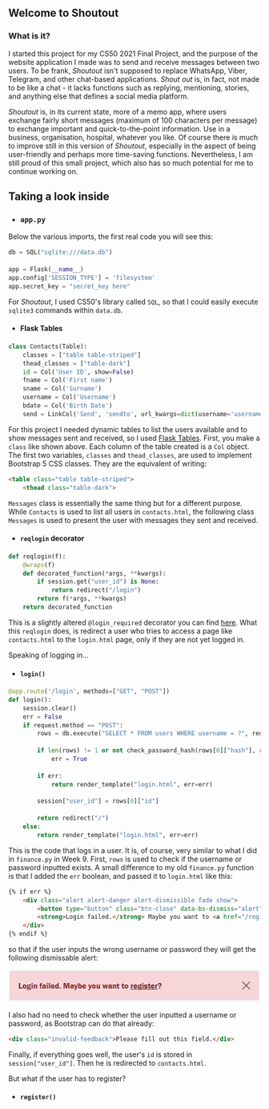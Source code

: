 ## **Welcome to Shoutout**
### **What is it?**
I started this project for my CS50 2021 Final Project, and the purpose of the website application I made was to send and receive messages between two users. To be frank, *Shoutout* isn't supposed to replace WhatsApp, Viber, Telegram, and other chat-based applications. *Shout out* is, in fact, not made to be like a chat - it lacks functions such as replying, mentioning, stories, and anything else that defines a social media platform.

*Shoutout* is, in its current state, more of a memo app, where users exchange fairly short messages (maximum of 100 characters per message) to exchange important and quick-to-the-point information. Use in a business, organisation, hospital, whatever you like. Of course there is much to improve still in this version of *Shoutout*, especially in the aspect of being user-friendly and perhaps more time-saving functions. Nevertheless, I am still proud of this small project, which also has so much potential for me to continue working on.

## **Taking a look inside**
- ### **`app.py`**
Below the various imports, the first real code you will see this:
```py
db = SQL("sqlite:///data.db")

app = Flask(__name__)
app.config['SESSION_TYPE'] = 'filesystem'
app.secret_key = "secret_key here"
```
For *Shoutout*, I used CS50's library called `SQL`, so that I could easily execute `sqlite3` commands within `data.db`.
- #### **Flask Tables**
```py
class Contacts(Table):
    classes = ["table table-striped"]
    thead_classes = ["table-dark"]
    id = Col('User ID', show=False)
    fname = Col('First name')
    sname = Col('Surname')
    username = Col('Username')
    bdate = Col('Birth Date')
    send = LinkCol('Send', 'sendto', url_kwargs=dict(username='username', id='id'))
```
For this project I needed dynamic tables to list the users available and to show messages sent and received, so I used [Flask Tables](https://flask-table.readthedocs.io/). First, you make a `class` like shown above. Each column of the table created is a `Col` object. The first two variables, `classes` and `thead_classes`, are used to implement Bootstrap 5 CSS classes. They are the equivalent of writing:
```html
<table class="table table-striped">
    <thead class="table-dark">
```
`Messages` class is essentially the same thing but for a different purpose. While `Contacts` is used to list all users in `contacts.html`, the following class `Messages` is used to present the user with messages they sent and received.
- #### **`reqlogin` decorator**
```py
def reqlogin(f):
    @wraps(f)
    def decorated_function(*args, **kwargs):
        if session.get("user_id") is None:
            return redirect("/login")
        return f(*args, **kwargs)
    return decorated_function
```
This is a slightly altered `@login_required` decorator you can find [here](https://flask.palletsprojects.com/en/2.0.x/patterns/viewdecorators/#login-required-decorator). What this `reqlogin` does, is redirect a user who tries to access a page like `contacts.html` to the `login.html` page, only if they are not yet logged in.

Speaking of logging in...
- #### **`login()`**
```py
@app.route('/login', methods=["GET", "POST"])
def login():
    session.clear()
    err = False
    if request.method == "POST":
        rows = db.execute("SELECT * FROM users WHERE username = ?", request.form.get("uname"))
        
        if len(rows) != 1 or not check_password_hash(rows[0]["hash"], request.form.get("password")):
            err = True
        
        if err:
            return render_template("login.html", err=err)

        session["user_id"] = rows[0]["id"]

        return redirect("/")
    else:
        return render_template("login.html", err=err)
```
This is the code that logs in a user. It is, of course, very similar to what I did in `finance.py` in Week 9. First, `rows` is used to check if the username or password inputted exists. A small difference to my old `finance.py` function is that I added the `err` boolean, and passed it to `login.html` like this:
```html
{% if err %}
    <div class="alert alert-danger alert-dismissible fade show">
        <button type="button" class="btn-close" data-bs-dismiss="alert"></button>
        <strong>Login failed.</strong> Maybe you want to <a href="/register" class="alert-link">register</a>?
    </div>
{% endif %}
```
so that if the user inputs the wrong username or password they will get the following dismissable alert:

![Alert](docs/alert.PNG)

I also had no need to check whether the user inputted a username or password, as Bootstrap can do that already:
```html
<div class="invalid-feedback">Please fill out this field.</div>
```
Finally, if everything goes well, the user's `id` is stored in `session["user_id"]`. Then he is redirected to `contacts.html`.

But what if the user has to register?
- #### **`register()`**